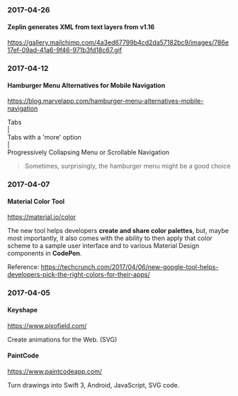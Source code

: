 ### 2017-04-26

#### Zeplin generates XML from text layers from v1.16

https://gallery.mailchimp.com/4a3ed67799b4cd2da57182bc9/images/786e17ef-09ad-41a6-9f46-971b3fd18c67.gif


### 2017-04-12

#### Hamburger Menu Alternatives for Mobile Navigation

https://blog.marvelapp.com/hamburger-menu-alternatives-mobile-navigation

Tabs  
|  
Tabs with a 'more' option  
|  
Progressively Collapsing Menu or Scrollable Navigation

> Sometimes, surprisingly, the hamburger menu might be a good choice


### 2017-04-07

#### Material Color Tool

https://material.io/color

The new tool helps developers **create and share color palettes**, but, maybe most importantly, it also comes with the ability to then apply that color scheme to a sample user interface and to various Material Design components in **CodePen**.

Reference: https://techcrunch.com/2017/04/06/new-google-tool-helps-developers-pick-the-right-colors-for-their-apps/


### 2017-04-05

#### Keyshape

https://www.pixofield.com/

Create animations for the Web. (SVG)

#### PaintCode

https://www.paintcodeapp.com/

Turn drawings into Swift 3, Android, JavaScript, SVG code.